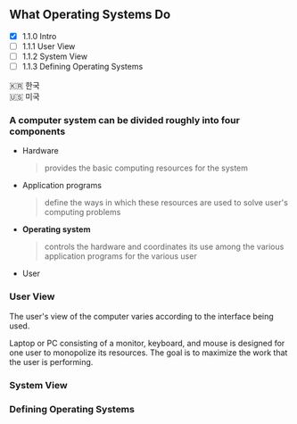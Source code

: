 ## What Operating Systems Do 

- [x] 1.1.0 Intro
- [ ] 1.1.1 User View
- [ ] 1.1.2 System View
- [ ] 1.1.3 Defining Operating Systems 

&#x1F1F0;&#x1F1F7; 한국  
&#x1F1FA;&#x1F1F8; 미국

### A computer system can be divided roughly into four components
 - Hardware
    
    > provides the basic computing resources for the system

 - Application programs

    > define the ways in which these resources are used to solve user's computing problems
 - **Operating system**
  
    > controls the hardware and coordinates its use among the various application programs for the various user
 - User
  
### User View
The user's view of the computer varies according to the interface being used.

Laptop or PC consisting of a monitor, keyboard, and mouse is designed for one user to monopolize its resources. The goal is to maximize the work that the user is performing. 

### System View


### Defining Operating Systems